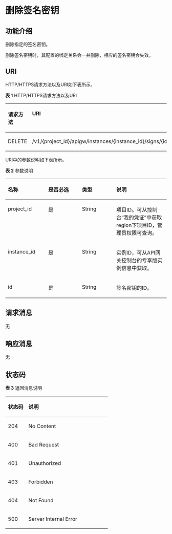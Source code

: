 # 删除签名密钥<a name="apig-phapi-180713137"></a>

## 功能介绍<a name="section60931416"></a>

删除指定的签名密钥。

删除签名密钥时，其配置的绑定关系会一并删除，相应的签名密钥会失效。

## URI<a name="section11511833"></a>

HTTP/HTTPS请求方法以及URI如下表所示。

**表 1**  HTTP/HTTPS请求方法以及URI

<a name="table57268308"></a>
<table><thead align="left"><tr id="row52124471"><th class="cellrowborder" valign="top" width="20%" id="mcps1.2.3.1.1"><p id="p61332598"><a name="p61332598"></a><a name="p61332598"></a>请求方法</p>
</th>
<th class="cellrowborder" valign="top" width="80%" id="mcps1.2.3.1.2"><p id="p1884530"><a name="p1884530"></a><a name="p1884530"></a>URI</p>
</th>
</tr>
</thead>
<tbody><tr id="row18429202"><td class="cellrowborder" valign="top" width="20%" headers="mcps1.2.3.1.1 "><p id="p16370366"><a name="p16370366"></a><a name="p16370366"></a>DELETE</p>
</td>
<td class="cellrowborder" valign="top" width="80%" headers="mcps1.2.3.1.2 "><p id="p50931295"><a name="p50931295"></a><a name="p50931295"></a>/v1/{project_id}/apigw/instances/{instance_id}/signs/{id}</p>
</td>
</tr>
</tbody>
</table>

URI中的参数说明如下表所示。

**表 2**  参数说明

<a name="table17712970"></a>
<table><thead align="left"><tr id="row29708827"><th class="cellrowborder" valign="top" width="25%" id="mcps1.2.5.1.1"><p id="p57604768"><a name="p57604768"></a><a name="p57604768"></a>名称</p>
</th>
<th class="cellrowborder" valign="top" width="20.919999999999998%" id="mcps1.2.5.1.2"><p id="p35474646"><a name="p35474646"></a><a name="p35474646"></a>是否必选</p>
</th>
<th class="cellrowborder" valign="top" width="21.310000000000002%" id="mcps1.2.5.1.3"><p id="p54874084"><a name="p54874084"></a><a name="p54874084"></a>类型</p>
</th>
<th class="cellrowborder" valign="top" width="32.769999999999996%" id="mcps1.2.5.1.4"><p id="p15615859"><a name="p15615859"></a><a name="p15615859"></a>说明</p>
</th>
</tr>
</thead>
<tbody><tr id="row762104210502"><td class="cellrowborder" valign="top" width="25%" headers="mcps1.2.5.1.1 "><p id="p55878963"><a name="p55878963"></a><a name="p55878963"></a>project_id</p>
</td>
<td class="cellrowborder" valign="top" width="20.919999999999998%" headers="mcps1.2.5.1.2 "><p id="p29902160"><a name="p29902160"></a><a name="p29902160"></a>是</p>
</td>
<td class="cellrowborder" valign="top" width="21.310000000000002%" headers="mcps1.2.5.1.3 "><p id="p6155914"><a name="p6155914"></a><a name="p6155914"></a>String</p>
</td>
<td class="cellrowborder" valign="top" width="32.769999999999996%" headers="mcps1.2.5.1.4 "><p id="p28867016"><a name="p28867016"></a><a name="p28867016"></a>项目ID。可从控制台“我的凭证”中获取region下项目ID，管理员权限可查询。</p>
</td>
</tr>
<tr id="row1536241145013"><td class="cellrowborder" valign="top" width="25%" headers="mcps1.2.5.1.1 "><p id="p1780913159538"><a name="p1780913159538"></a><a name="p1780913159538"></a>instance_id</p>
</td>
<td class="cellrowborder" valign="top" width="20.919999999999998%" headers="mcps1.2.5.1.2 "><p id="p9809215115310"><a name="p9809215115310"></a><a name="p9809215115310"></a>是</p>
</td>
<td class="cellrowborder" valign="top" width="21.310000000000002%" headers="mcps1.2.5.1.3 "><p id="p1280914152538"><a name="p1280914152538"></a><a name="p1280914152538"></a>String</p>
</td>
<td class="cellrowborder" valign="top" width="32.769999999999996%" headers="mcps1.2.5.1.4 "><p id="p1880914157537"><a name="p1880914157537"></a><a name="p1880914157537"></a>实例ID，可从API网关控制台的专享版实例信息中获取。</p>
</td>
</tr>
<tr id="row56925099"><td class="cellrowborder" valign="top" width="25%" headers="mcps1.2.5.1.1 "><p id="p47530291"><a name="p47530291"></a><a name="p47530291"></a>id</p>
</td>
<td class="cellrowborder" valign="top" width="20.919999999999998%" headers="mcps1.2.5.1.2 "><p id="p24748339"><a name="p24748339"></a><a name="p24748339"></a>是</p>
</td>
<td class="cellrowborder" valign="top" width="21.310000000000002%" headers="mcps1.2.5.1.3 "><p id="p58458452"><a name="p58458452"></a><a name="p58458452"></a>String</p>
</td>
<td class="cellrowborder" valign="top" width="32.769999999999996%" headers="mcps1.2.5.1.4 "><p id="p37514173"><a name="p37514173"></a><a name="p37514173"></a>签名密钥的ID。</p>
</td>
</tr>
</tbody>
</table>

## 请求消息<a name="section36497635"></a>

无

## 响应消息<a name="section3518463"></a>

无

## 状态码<a name="section60043263"></a>

**表 3**  返回消息说明

<a name="table45073116"></a>
<table><thead align="left"><tr id="row51996804"><th class="cellrowborder" valign="top" width="20%" id="mcps1.2.3.1.1"><p id="p50991592"><a name="p50991592"></a><a name="p50991592"></a>状态码</p>
</th>
<th class="cellrowborder" valign="top" width="80%" id="mcps1.2.3.1.2"><p id="p61669403"><a name="p61669403"></a><a name="p61669403"></a>说明</p>
</th>
</tr>
</thead>
<tbody><tr id="row61165433"><td class="cellrowborder" valign="top" width="20%" headers="mcps1.2.3.1.1 "><p id="p55453007"><a name="p55453007"></a><a name="p55453007"></a>204</p>
</td>
<td class="cellrowborder" valign="top" width="80%" headers="mcps1.2.3.1.2 "><p id="p62508582"><a name="p62508582"></a><a name="p62508582"></a>No Content</p>
</td>
</tr>
<tr id="row25706329"><td class="cellrowborder" valign="top" width="20%" headers="mcps1.2.3.1.1 "><p id="p1837908"><a name="p1837908"></a><a name="p1837908"></a>400</p>
</td>
<td class="cellrowborder" valign="top" width="80%" headers="mcps1.2.3.1.2 "><p id="p14652835"><a name="p14652835"></a><a name="p14652835"></a>Bad Request</p>
</td>
</tr>
<tr id="row64766654"><td class="cellrowborder" valign="top" width="20%" headers="mcps1.2.3.1.1 "><p id="p11607591"><a name="p11607591"></a><a name="p11607591"></a>401</p>
</td>
<td class="cellrowborder" valign="top" width="80%" headers="mcps1.2.3.1.2 "><p id="p690776"><a name="p690776"></a><a name="p690776"></a>Unauthorized</p>
</td>
</tr>
<tr id="row6216987"><td class="cellrowborder" valign="top" width="20%" headers="mcps1.2.3.1.1 "><p id="p33813964"><a name="p33813964"></a><a name="p33813964"></a>403</p>
</td>
<td class="cellrowborder" valign="top" width="80%" headers="mcps1.2.3.1.2 "><p id="p54576602"><a name="p54576602"></a><a name="p54576602"></a>Forbidden</p>
</td>
</tr>
<tr id="row21427375"><td class="cellrowborder" valign="top" width="20%" headers="mcps1.2.3.1.1 "><p id="p57895827"><a name="p57895827"></a><a name="p57895827"></a>404</p>
</td>
<td class="cellrowborder" valign="top" width="80%" headers="mcps1.2.3.1.2 "><p id="p15296380"><a name="p15296380"></a><a name="p15296380"></a>Not Found</p>
</td>
</tr>
<tr id="row61691326"><td class="cellrowborder" valign="top" width="20%" headers="mcps1.2.3.1.1 "><p id="p30941518"><a name="p30941518"></a><a name="p30941518"></a>500</p>
</td>
<td class="cellrowborder" valign="top" width="80%" headers="mcps1.2.3.1.2 "><p id="p6744143"><a name="p6744143"></a><a name="p6744143"></a>Server Internal Error</p>
</td>
</tr>
</tbody>
</table>

